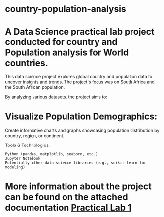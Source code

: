 # country-population-analysis

# A Data Science practical lab project conducted for country and Population analysis for World countries.
This data science project explores global country and population data to uncover insights and trends. The project's focus was on South Africa and the South African population.

By analyzing various datasets, the project aims to:

# Visualize Population Demographics:  
Create informative charts and graphs showcasing population distribution by country, region, or continent.

Tools & Technologies:

    Python (pandas, matplotlib, seaborn, etc.)
    Jupyter Notebook
    Potentially other data science libraries (e.g., scikit-learn for modeling)

# More information about the project can be found on the attached documentation [Practical Lab 1](GOPANE_O_(29658888)_CISM623_Practical_Lab_1.ipynb)
